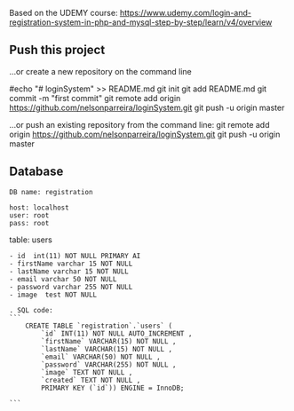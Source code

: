 Based on the UDEMY course:
https://www.udemy.com/login-and-registration-system-in-php-and-mysql-step-by-step/learn/v4/overview

## Push this project

…or create a new repository on the command line

#echo "# loginSystem" >> README.md
git init
git add README.md
git commit -m "first commit"
git remote add origin https://github.com/nelsonparreira/loginSystem.git
git push -u origin master

…or push an existing repository from the command line:
git remote add origin https://github.com/nelsonparreira/loginSystem.git
git push -u origin master


## Database
	
	DB name: registration 

	host: localhost
	user: root
	pass: root 

table: users

	- id  int(11) NOT NULL PRIMARY AI
	- firstName varchar 15 NOT NULL
	- lastName varchar 15 NOT NULL
	- email varchar 50 NOT NULL
	- password varchar 255 NOT NULL
	- image  test NOT NULL

	. SQL code:
	```
		CREATE TABLE `registration`.`users` ( 
			`id` INT(11) NOT NULL AUTO_INCREMENT , 
			`firstName` VARCHAR(15) NOT NULL , 
			`lastName` VARCHAR(15) NOT NULL , 
			`email` VARCHAR(50) NOT NULL , 
			`password` VARCHAR(255) NOT NULL , 
			`image` TEXT NOT NULL , 
			`created` TEXT NOT NULL ,
			PRIMARY KEY (`id`)) ENGINE = InnoDB;

	```

